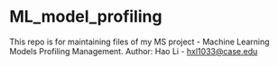 # ML_model_profiling
This repo is for maintaining files of my MS project - Machine Learning Models Profiling Management.
Author: Hao Li - hxl1033@case.edu


